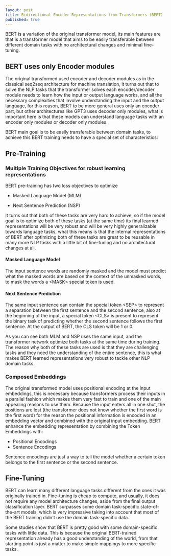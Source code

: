 ```yaml
---
layout: post
title: Bidirectional Encoder Representations from Transformers (BERT)
published: true
---
```


BERT is a variation of the original transformer model, its main features are that is a transformer model that aims to be easily transferable between different domain tasks with no architectural changes and minimal fine-tuning.

## BERT uses only Encoder modules
The original transformed used encoder and decoder modules as in the classical seq2seq architecture for machine translation, it turns out that to solve the NLP tasks that the transformer solves each encoder/decoder module needs to learn how the input or output language works, and all the necessary complexities that involve understanding the input and the output language, for this reason, BERT to be more general uses only an encoder part, but other architectures like GPT3 uses decoder only modules, what is important here is that these models can understand language tasks with an encoder only modules or decoder only modules.

BERT main goal is to be easily transferable between domain tasks, to achieve this BERT training needs to have a special set of characteristics:

## Pre-Training

### Multiple Training Objectives for robust learning representations
BERT pre-training has two loss objectives to optimize

- Masked Language Model (MLM)

- Next Sentence Prediction (NSP)

It turns out that both of these tasks are very hard to achieve, so if the model goal is to optimize both of these tasks (at the same time) its final learned representations will be very robust and will be very highly generalizable towards language tasks, what this means is that the internal representations of BERT after optimizing both of these tasks are great to be reusable in many more NLP tasks with a little bit of fine-tuning and no architectural changes at all.

#### Masked Language Model 
The input sentence words are randomly masked and the model must predict what the masked words are based on the context of the unmasked words, to mask the words a \<MASK> special token is used.

#### Next Sentence Prediction
The same input sentence can contain the special token  \<SEP> to represent a separation between the first sentence and the second sentence, also at the beginning of the input, a special token  \<CLS> is present to represent the binary task of predicting whether the second sentence follows the first sentence. At the output of BERT, the CLS token will be 1 or 0.
	
As you can see both MLM and NSP uses the same input, and the transformer network optimize both tasks at the same time during training. The reason why both of these tasks are used is that they are challenging tasks and they need the understanding of the entire sentence, this is what makes BERT learned representations very robust to tackle other NLP domain tasks.

### Composed Embeddings
The original transformed model uses positional encoding at the input embeddings, this is necessary because transformers process their inputs in a parallel fashion which makes them very fast to train and one of the main appealing reasons to use them. Because the input enters all in one shot, the positions are lost (the transformer does not know whether the first word is the first word) for the reason the positional information is encoded in an embedding vector and combined with the original input embedding.
BERT enhance the embedding representation by combining the Token Embeddings with:
- Positional Encodings
- Sentence Encodings

Sentence encodings are just a way to tell the model whether a certain token belongs to the first sentence or the second sentence.

## Fine-Tuning
BERT can learn many different language tasks different from the ones it was originally trained in. Fine-tuning is cheap to compute, and usually, it does not require any model architecture changes, aside from the final output classification layer. BERT surpasses some domain task-specific state-of-the-art models, which is very impressive taking into account that most of the BERT training didn't use the domain task-specific data. 

Some studies show that BERT is pretty good with some domain-specific tasks with little data. This is because the original BERT-trained representation already has a good understanding of the world, from that starting point is just a matter to make simple mappings to more specific tasks.
	
